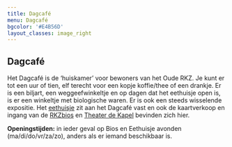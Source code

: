 ```yaml
---
title: Dagcafé
menu: Dagcafé
bgcolor: '#E4B56D'
layout_classes: image_right
---
```


Dagcafé
-------

Het Dagcafé is de ‘huiskamer’ voor bewoners van het Oude RKZ. Je kunt er tot een uur of tien, elf terecht voor een kopje koffie/thee of een drankje. Er is een biljart, een weggeefwinkeltje en op dagen dat het eethuisje open is, is er een winkeltje met biologische waren. Er is ook een steeds wisselende expositie. Het [eethuisje](#eethuisje) zit aan het Dagcafé vast en ook de kaartverkoop en ingang van de [RKZbios](#rkzbios) en [Theater de Kapel](#theater)  bevinden zich hier.

**Openingstijden:** in ieder geval op Bios en Eethuisje avonden (ma/di/do/vr/za/zo), anders als er iemand beschikbaar is.

